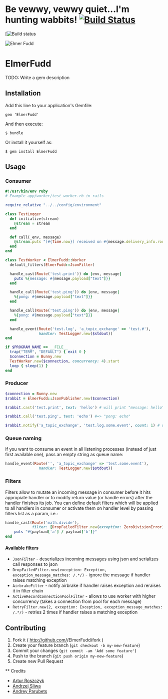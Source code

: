 # Be vewwy, vewwy quiet...I'm hunting wabbits! [![Build Status](https://travis-ci.org/bonusboxme/ElmerFudd.svg)](https://travis-ci.org/bonusboxme/ElmerFudd)
[![Build status](https://circleci.com/gh/sevos/ElmerFudd.svg?style=shield&circle-token=:circle-token)

![Elmer Fudd](https://raw.githubusercontent.com/bonusboxme/ElmerFudd/master/elmer-fudd.jpg)

# ElmerFudd

TODO: Write a gem description

## Installation

Add this line to your application's Gemfile:

    gem 'ElmerFudd'

And then execute:

    $ bundle

Or install it yourself as:

    $ gem install ElmerFudd

## Usage

### Consumer

```ruby
#!/usr/bin/env ruby
# Example app/worker/test_worker.rb in rails

require_relative "../../config/environment"

class TestLogger
  def initialize(stream)
    @stream = stream
  end

  def call(_env, message)
    @stream.puts "[#{Time.now}] received on #{message.delivery_info.routing_key} payload: #{message.payload.inspect}"
  end
end

class TestWorker < ElmerFudd::Worker
  default_filters(ElmerFudd::JsonFilter)

  handle_cast(Route('test.print')) do |env, message|
    puts %{message: #{message.payload["text"]}}
  end

  handle_call(Route('test.ping')) do |env, message|
    %{pong: #{message.payload["text"]}}
  end

  handle_call(Route('test.ping')) do |env, message|
    %{pong: #{message.payload["text"]}}
  end

  handle_event(Route('test.log', 'a_topic_exchange' => 'test.#'),
               handler: TestLogger.new($stdout))
end

if $PROGRAM_NAME == __FILE__
  trap("TERM", "DEFAULT") { exit 0 }
  $connection = Bunny.new
  TestWorker.new($connection, concurrency: 4).start
  loop { sleep(1) }
end
```

### Producer

```ruby
$connection = Bunny.new
$rabbit = ElmerFudd::JsonPublisher.new($connection)

$rabbit.cast('test.print', text: 'hello') # will print "message: hello"

$rabbit.call('test.ping', text: 'echo') #=> "pong: echo"

$rabbit.notify('a_topic_exchange', 'test.log.some.event', count: 1) # will print "[current time here] received on test.log.some.event payload: {count: 1}"
```

### Queue naming

If you want to consume an event in all listening processes (instead of just first available one), pass an empty string as queue name:

```ruby
handle_event(Route('', 'a_topic_exchange' => 'test.some.event'),
               handler: TestLogger.new($stdout))
```

### Filters

Filters allow to mutate an incoming message in consumer before it hits appropiate handler or to modify return value (or handle errors) after the handler finishes its job. You can define default filters which will be applied to all handlers in consumer or activate them on handler level by passing filters list as a param, i.e.:

```ruby
handle_cast(Route('math.divide'),
            filter: [DropFailedFilter.new(exception: ZeroDivisionError)]) do |env, message|
    puts "#{payload['a'] / payload['b']}"
end
```

#### Available filters

* `JsonFilter` - deserializes incoming messages using json and serializes call responses to json
* `DropFailedFilter.new(exception: Exception, exception_message_matches: /.*/)` - ignore the message if handler raises matching exception
* `AirbrakeFilter` - notify airbrake if handler raises exception and reraises it in filter chain
* `ActiveRecordConnectionPoolFilter` - allows to use worker with higher concurrency (takes a connection from pool for each message)
* `RetryFilter.new(2, exception: Exception, exception_message_matches: /.*/)` - retries 2 times if handler raises a matching exception


## Contributing

1. Fork it ( http://github.com/<my-github-username>/ElmerFudd/fork )
2. Create your feature branch (`git checkout -b my-new-feature`)
3. Commit your changes (`git commit -am 'Add some feature'`)
4. Push to the branch (`git push origin my-new-feature`)
5. Create new Pull Request

** Credits
- [Artur Roszczyk](https://github.com/sevos)
- [Andrzej Sliwa](https://github.com/andrzejsliwa)
- [Andrey Parubets](https://github.com/parubets)

